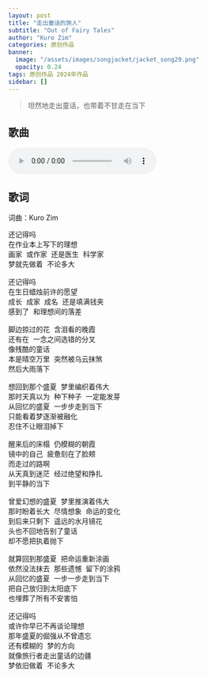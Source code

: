 ```yaml
---
layout: post
title: "走出童话的旅人"
subtitle: "Out of Fairy Tales"
author: "Kuro Zim"
categories: 原创作品
banner: 
  image: "/assets/images/songjacket/jacket_song29.png"
  opacity: 0.24
tags: 原创作品 2024年作品
sidebar: []
---
```


> 坦然地走出童话，也带着不甘走在当下

## 歌曲

<audio controls><source src="/assets/audio/song29.mp3" type="audio/mp3"></audio>

## 歌词

词曲：Kuro Zim

<pre>
还记得吗
在作业本上写下的理想
画家 或作家 还是医生 科学家
梦就先做着 不论多大

还记得吗
在生日蜡烛前许的愿望
成长 成家 成名 还是填满钱夹
感到了 和理想间的落差

脚边掠过的花 含泪看的晚霞
还有在 一念之间选错的分叉
像残酷的童话
本是晴空万里 突然被乌云抹煞
然后大雨落下

想回到那个盛夏 梦里编织着伟大
那时天真以为 种下种子 一定能发芽
从回忆的盛夏 一步步走到当下
只能看着梦逐渐被融化
忍住不让眼泪掉下

醒来后的床榻 仍模糊的朝霞
镜中的自己 疲惫刻在了脸颊
而走过的路啊
从天真到迷茫 经过绝望和挣扎
到平静的当下

曾爱幻想的盛夏 梦里推演着伟大
那时盼着长大 尽情想象 命运的变化
到后来只剩下 遥远的水月镜花
头也不回地告别了童话
却不愿把执着抛下

就算回到那盛夏 把命运重新涂画
依然没法抹去 那些遗憾 留下的涂鸦
从回忆的盛夏 一步一步走到当下
把自己放归到太阳底下
也埋葬了所有不安害怕

还记得吗
或许你早已不再谈论理想
那年盛夏的倔强从不曾遗忘
还有模糊的 梦的方向
就像旅行者走出童话的边疆
梦依旧做着 不论多大
</pre>

